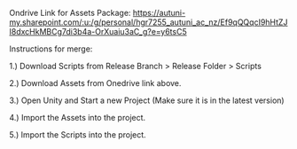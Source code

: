 Ondrive Link for Assets Package: https://autuni-my.sharepoint.com/:u:/g/personal/hgr7255_autuni_ac_nz/Ef9qQQqcI9hHtZJI8dxcHkMBCg7di3b4a-OrXuaiu3aC_g?e=y6tsC5


Instructions for merge:

1.) Download Scripts from Release Branch > Release Folder > Scripts

2.) Download Assets from Onedrive link above.

3.) Open Unity and Start a new Project (Make sure it is in the latest version)

4.) Import the Assets into the project.

5.) Import the Scripts into the project.
